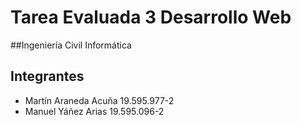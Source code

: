# Tarea Evaluada 3 Desarrollo Web

##Ingeniería Civil Informática

## Integrantes

- Martín Araneda Acuña 19.595.977-2
- Manuel Yáñez Arias 19.595.096-2
